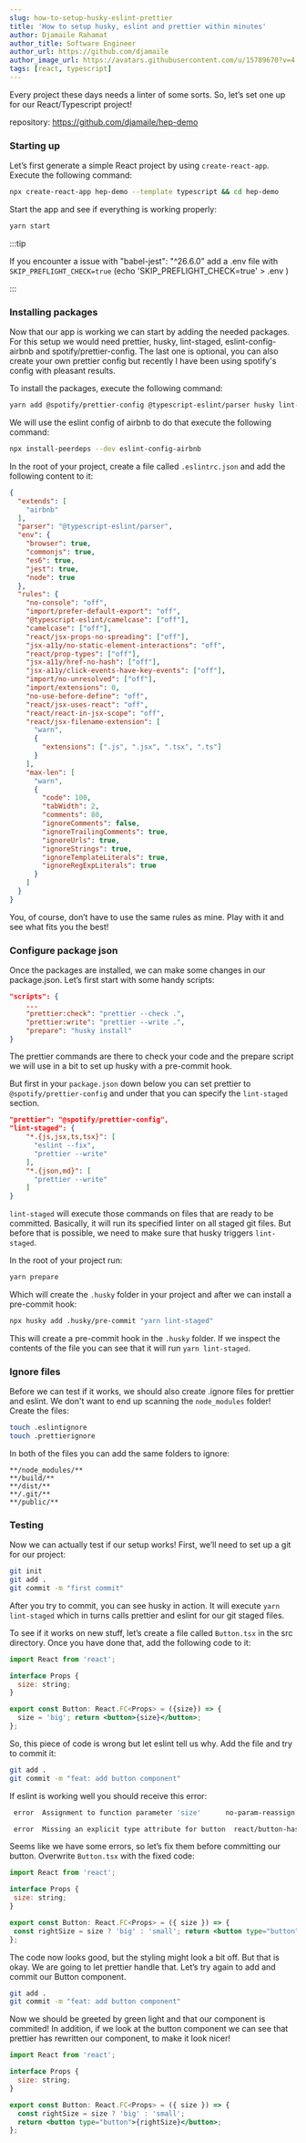 ```yaml
---
slug: how-to-setup-husky-eslint-prettier
title: 'How to setup husky, eslint and prettier within minutes'
author: Djamaile Rahamat
author_title: Software Engineer
author_url: https://github.com/djamaile
author_image_url: https://avatars.githubusercontent.com/u/15789670?v=4
tags: [react, typescript]
---
```


Every project these days needs a linter of some sorts. So, let’s set one up for our React/Typescript project!

<!--truncate-->

repository: https://github.com/djamaile/hep-demo

### Starting up

Let’s first generate a simple React project by using `create-react-app`. Execute the following command:

```sh
npx create-react-app hep-demo --template typescript && cd hep-demo
```

Start the app and see if everything is working properly:

```sh
yarn start
```

:::tip

If you encounter a issue with "babel-jest": "^26.6.0" add a .env file with `SKIP_PREFLIGHT_CHECK=true` (echo 'SKIP_PREFLIGHT_CHECK=true' > .env )

:::

### Installing packages

Now that our app is working we can start by adding the needed packages. 
For this setup we would need prettier, husky, lint-staged, eslint-config-airbnb and spotify/prettier-config.
The last one is optional, you can also create your own prettier config but recently
I have been using spotify's config with pleasant results. 

To install the packages, execute the following command:

```sh
yarn add @spotify/prettier-config @typescript-eslint/parser husky lint-staged prettier -D
```

We will use the eslint config of airbnb to do that execute the following command: 

```sh
npx install-peerdeps --dev eslint-config-airbnb
```

In the root of your project, create a file called `.eslintrc.json` and add the following content to it:

```json
{
  "extends": [
    "airbnb"
  ],
  "parser": "@typescript-eslint/parser",
  "env": {
    "browser": true,
    "commonjs": true,
    "es6": true,
    "jest": true,
    "node": true
  },
  "rules": {
    "no-console": "off",
    "import/prefer-default-export": "off",
    "@typescript-eslint/camelcase": ["off"],
    "camelcase": ["off"],
    "react/jsx-props-no-spreading": ["off"],
    "jsx-a11y/no-static-element-interactions": "off",
    "react/prop-types": ["off"],
    "jsx-a11y/href-no-hash": ["off"],
    "jsx-a11y/click-events-have-key-events": ["off"],
    "import/no-unresolved": ["off"],
    "import/extensions": 0,
    "no-use-before-define": "off",
    "react/jsx-uses-react": "off",
    "react/react-in-jsx-scope": "off",
    "react/jsx-filename-extension": [
      "warn",
      {
        "extensions": [".js", ".jsx", ".tsx", ".ts"]
      }
    ],
    "max-len": [
      "warn",
      {
        "code": 100,
        "tabWidth": 2,
        "comments": 80,
        "ignoreComments": false,
        "ignoreTrailingComments": true,
        "ignoreUrls": true,
        "ignoreStrings": true,
        "ignoreTemplateLiterals": true,
        "ignoreRegExpLiterals": true
      }
    ]
  }
}
```

You, of course, don’t have to use the same rules as mine. Play with it and see what fits you the best!

### Configure package json

Once the packages are installed, we can make some changes in our package.json. Let’s first start with some handy scripts:

```json
"scripts": {
    ...
    "prettier:check": "prettier --check .",
    "prettier:write": "prettier --write .",
    "prepare": "husky install"
}
```

The prettier commands are there to check your code and the prepare script we will use in a bit to set up husky with a pre-commit hook.

But first in your `package.json` down below you can set prettier to `@spotify/prettier-config` and under that you can specify the `lint-staged` section.

```json
"prettier": "@spotify/prettier-config",
"lint-staged": {
    "*.{js,jsx,ts,tsx}": [
      "eslint --fix",
      "prettier --write"
    ],
    "*.{json,md}": [
      "prettier --write"
    ]
}
```

`lint-staged` will execute those commands on files that are ready to be committed. Basically, it will run its specified linter on all staged git files. But before that is possible, we need to make sure that husky triggers `lint-staged`.

In the root of your project run:

```sh
yarn prepare
```

Which will create the `.husky` folder in your project and after we can install a pre-commit hook:

```sh
npx husky add .husky/pre-commit "yarn lint-staged" 
```

This will create a pre-commit hook in the `.husky` folder. If we inspect the contents of the file you can see that it will run `yarn lint-staged`.

### Ignore files

Before we can test if it works, we should also create .ignore files for prettier and eslint. We don't want to end up scanning the `node_modules` folder! Create the files:

```sh
touch .eslintignore
touch .prettierignore
```

In both of the files you can add the same folders to ignore:

```
**/node_modules/**
**/build/**
**/dist/**
**/.git/**
**/public/**
```

### Testing

Now we can actually test if our setup works! First, we’ll need to set up a git for our project:

```sh
git init
git add .
git commit -m "first commit"
```

After you try to commit, you can see husky in action. It will execute `yarn lint-staged` which in turns calls prettier and eslint for our git staged files.

To see if it works on new stuff, let’s create a file called `Button.tsx` in the src directory. Once you have done that, add the following code to it:

```jsx
import React from 'react';

interface Props {
  size: string;
}

export const Button: React.FC<Props> = ({size}) => {
  size = 'big'; return <button>{size}</button>;
};
```

So, this piece of code is wrong but let eslint tell us why. Add the file and try to commit it:

```sh
git add .
git commit -m "feat: add button component"
```

If eslint is working well you should receive this error:

```sh
 error  Assignment to function parameter 'size'      no-param-reassign

 error  Missing an explicit type attribute for button  react/button-has-type

 ```

Seems like we have some errors, so let’s fix them before committing our button. Overwrite `Button.tsx` with the fixed code:

 ```jsx
 import React from 'react';

interface Props {
  size: string;
}

export const Button: React.FC<Props> = ({ size }) => {
  const rightSize = size ? 'big' : 'small'; return <button type="button">{rightSize}</button>;
};
```

The code now looks good, but the styling might look a bit off. But that is okay. We are going to let prettier handle that. Let’s try again to add and commit our Button component.

```sh
git add .
git commit -m "feat: add button component"
```

Now we should be greeted by green light and that our component is commited! In addition, if we look at the button component we can see that prettier has rewritten our component, to make it look nicer!

```jsx
import React from 'react';

interface Props {
  size: string;
}

export const Button: React.FC<Props> = ({ size }) => {
  const rightSize = size ? 'big' : 'small';
  return <button type="button">{rightSize}</button>;
};
```
